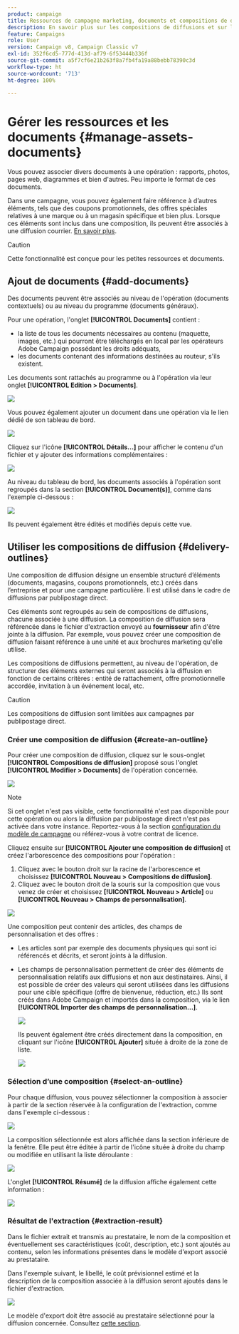 ```yaml
---
product: campaign
title: Ressources de campagne marketing, documents et compositions de diffusion
description: En savoir plus sur les compositions de diffusions et sur les documents des campagnes marketing
feature: Campaigns
role: User
version: Campaign v8, Campaign Classic v7
exl-id: 352f6cd5-777d-413d-af79-6f53444b336f
source-git-commit: a5f7cf6e21b263f8a7fb4fa19a88bebb78390c3d
workflow-type: ht
source-wordcount: '713'
ht-degree: 100%

---
```


# Gérer les ressources et les documents {#manage-assets-documents}

Vous pouvez associer divers documents à une opération : rapports, photos, pages web, diagrammes et bien d&#39;autres. Peu importe le format de ces documents.

Dans une campagne, vous pouvez également faire référence à d’autres éléments, tels que des coupons promotionnels, des offres spéciales relatives à une marque ou à un magasin spécifique et bien plus. Lorsque ces éléments sont inclus dans une composition, ils peuvent être associés à une diffusion courrier. [En savoir plus](#associating-and-structuring-resources-linked-via-a-delivery-outline).


>[!CAUTION]
>
>Cette fonctionnalité est conçue pour les petites ressources et documents.

<!--
>[!NOTE]
>
>If you are using Campaign Marketing Resource Management module, you can also manage a library of marketing resources that are available for several users for collaborative work. [Learn more](../../mrm/using/managing-marketing-resources.md).
-->

## Ajout de documents {#add-documents}

Des documents peuvent être associés au niveau de l&#39;opération (documents contextuels) ou au niveau du programme (documents généraux).

Pour une opération, l&#39;onglet **[!UICONTROL Documents]** contient :

* la liste de tous les documents nécessaires au contenu (maquette, images, etc.) qui pourront être téléchargés en local par les opérateurs Adobe Campaign possédant les droits adéquats,
* les documents contenant des informations destinées au routeur, s&#39;ils existent.

Les documents sont rattachés au programme ou à l&#39;opération via leur onglet **[!UICONTROL Edition > Documents]**.

![](assets/op_add_document.png)

Vous pouvez également ajouter un document dans une opération via le lien dédié de son tableau de bord.

![](assets/add_a_document_in_op.png)

Cliquez sur l&#39;icône **[!UICONTROL Détails...]** pour afficher le contenu d&#39;un fichier et y ajouter des informations complémentaires :

![](assets/add_document_details.png)

Au niveau du tableau de bord, les documents associés à l&#39;opération sont regroupés dans la section **[!UICONTROL Document(s)]**, comme dans l&#39;exemple ci-dessous :

![](assets/edit_documents.png)

Ils peuvent également être édités et modifiés depuis cette vue.

## Utiliser les compositions de diffusion {#delivery-outlines}

Une composition de diffusion désigne un ensemble structuré d’éléments (documents, magasins, coupons promotionnels, etc.) créés dans l’entreprise et pour une campagne particulière. Il est utilisé dans le cadre de diffusions par publipostage direct.

Ces éléments sont regroupés au sein de compositions de diffusions, chacune associée à une diffusion. La composition de diffusion sera référencée dans le fichier d&#39;extraction envoyé au **fournisseur** afin d&#39;être jointe à la diffusion. Par exemple, vous pouvez créer une composition de diffusion faisant référence à une unité et aux brochures marketing qu&#39;elle utilise.

Les compositions de diffusions permettent, au niveau de l&#39;opération, de structurer des éléments externes qui seront associés à la diffusion en fonction de certains critères : entité de rattachement, offre promotionnelle accordée, invitation à un événement local, etc.

>[!CAUTION]
>
>Les compositions de diffusion sont limitées aux campagnes par publipostage direct.

### Créer une composition de diffusion {#create-an-outline}

Pour créer une composition de diffusion, cliquez sur le sous-onglet **[!UICONTROL Compositions de diffusion]** proposé sous l&#39;onglet **[!UICONTROL Modifier > Documents]** de l&#39;opération concernée.

![](assets/add-a-delivery-outline.png)


>[!NOTE]
>
>Si cet onglet n&#39;est pas visible, cette fonctionnalité n&#39;est pas disponible pour cette opération ou alors la diffusion par publipostage direct n&#39;est pas activée dans votre instance. Reportez-vous à la section [configuration du modèle de campagne](marketing-campaign-templates.md#campaign-templates) ou référez-vous à votre contrat de licence.

Cliquez ensuite sur **[!UICONTROL Ajouter une composition de diffusion]** et créez l&#39;arborescence des compositions pour l&#39;opération :

1. Cliquez avec le bouton droit sur la racine de l&#39;arborescence et choisissez **[!UICONTROL Nouveau > Compositions de diffusion]**.
1. Cliquez avec le bouton droit de la souris sur la composition que vous venez de créer et choisissez **[!UICONTROL Nouveau > Article]** ou **[!UICONTROL Nouveau > Champs de personnalisation]**.

![](assets/del-outline-add-new-item.png)

Une composition peut contenir des articles, des champs de personnalisation et des offres :

* Les articles sont par exemple des documents physiques qui sont ici référencés et décrits, et seront joints à la diffusion.
* Les champs de personnalisation permettent de créer des éléments de personnalisation relatifs aux diffusions et non aux destinataires. Ainsi, il est possible de créer des valeurs qui seront utilisées dans les diffusions pour une cible spécifique (offre de bienvenue, réduction, etc.) Ils sont créés dans Adobe Campaign et importés dans la composition, via le lien **[!UICONTROL Importer des champs de personnalisation...]**.

  ![](assets/del-outline-perso-field.png)

  Ils peuvent également être créés directement dans la composition, en cliquant sur l&#39;icône **[!UICONTROL Ajouter]** située à droite de la zone de liste.

  ![](assets/add-del-outline-button.png)


### Sélection d’une composition {#select-an-outline}

Pour chaque diffusion, vous pouvez sélectionner la composition à associer à partir de la section réservée à la configuration de l&#39;extraction, comme dans l&#39;exemple ci-dessous :

![](assets/select-delivery-outline.png)

La composition sélectionnée est alors affichée dans la section inférieure de la fenêtre. Elle peut être éditée à partir de l&#39;icône située à droite du champ ou modifiée en utilisant la liste déroulante :

![](assets/delivery-outline-selected.png)

L&#39;onglet **[!UICONTROL Résumé]** de la diffusion affiche également cette information :

![](assets/delivery-outline-in-dashboard.png)

### Résultat de l&#39;extraction {#extraction-result}

Dans le fichier extrait et transmis au prestataire, le nom de la composition et éventuellement ses caractéristiques (coût, description, etc.) sont ajoutés au contenu, selon les informations présentes dans le modèle d&#39;export associé au prestataire.

Dans l&#39;exemple suivant, le libellé, le coût prévisionnel estimé et la description de la composition associée à la diffusion seront ajoutés dans le fichier d&#39;extraction.

![](assets/campaign-export-template.png)

Le modèle d&#39;export doit être associé au prestataire sélectionné pour la diffusion concernée. Consultez [cette section](providers-stocks-and-budgets.md#creating-service-providers-and-their-cost-structures).
